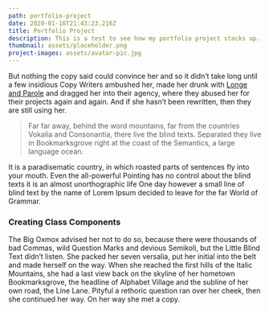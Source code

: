 ```yaml
---
path: portfolio-project
date: 2020-01-16T21:43:23.216Z
title: Portfolio Project
description: This is a test to see how my portfolio project stacks up.
thumbnail: assets/placeholder.png
project-images: assets/avatar-pic.jpg
---
```

But nothing the copy said could convince her and so it didn’t take long until a few insidious Copy Writers ambushed her, made her drunk with
[Longe and Parole](http://google.com) and dragged her into their agency, where they abused her for their projects again and again. And if she hasn’t been
rewritten, then they are still using her.

> Far far away, behind the word mountains, far from the countries Vokalia and Consonantia, there live the blind texts. Separated they live in Bookmarksgrove
> right at the coast of the Semantics, a large language ocean.

It is a paradisematic country, in which roasted parts of sentences fly into your mouth. Even the all-powerful Pointing has no control about the blind texts it is
an almost unorthographic life One day however a small line of blind text by the
name of Lorem Ipsum decided to leave for the far World of Grammar.

### Creating Class Components

The Big Oxmox advised her not to do so, because there were thousands of bad Commas, wild Question Marks and devious Semikoli, but the Little Blind Text
didn’t listen. She packed her seven versalia, put her initial into the belt and
made herself on the way. When she reached the first hills of the Italic Mountains, she had a last view
back on the skyline of her hometown Bookmarksgrove, the headline of Alphabet
Village and the subline of her own road, the Line Lane. Pityful a rethoric
question ran over her cheek, then she continued her way. On her way she met a
copy.
